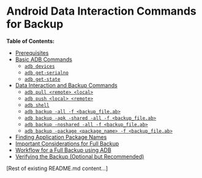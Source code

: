 # Android Data Interaction Commands for Backup

**Table of Contents:**

* [Prerequisites](#prerequisites)
* [Basic ADB Commands](#basic-adb-commands)
    * [`adb devices`](#adb-devices)
    * [`adb get-serialno`](#adb-get-serialno)
    * [`adb get-state`](#adb-get-state)
* [Data Interaction and Backup Commands](#data-interaction-and-backup-commands)
    * [`adb pull <remote> <local>`](#adb-pull-remote-local)
    * [`adb push <local> <remote>`](#adb-push-local-remote)
    * [`adb shell`](#adb-shell)
    * [`adb backup -all -f <backup_file.ab>`](#adb-backup--all--f-backup_fileab)
    * [`adb backup -apk -shared -all -f <backup_file.ab>`](#adb-backup--apk--shared--all--f-backup_fileab)
    * [`adb backup -noshared -all -f <backup_file.ab>`](#adb-backup--noshared--all--f-backup_fileab)
    * [`adb backup -package <package_name> -f <backup_file.ab>`](#adb-backup--package-package_name--f-backup_fileab)
* [Finding Application Package Names](#finding-application-package-names)
* [Important Considerations for Full Backup](#important-considerations-for-full-backup)
* [Workflow for a Full Backup using ADB](#workflow-for-a-full-backup-using-adb)
* [Verifying the Backup (Optional but Recommended)](#verifying-the-backup-optional-but-recommended)

[Rest of existing README.md content...]